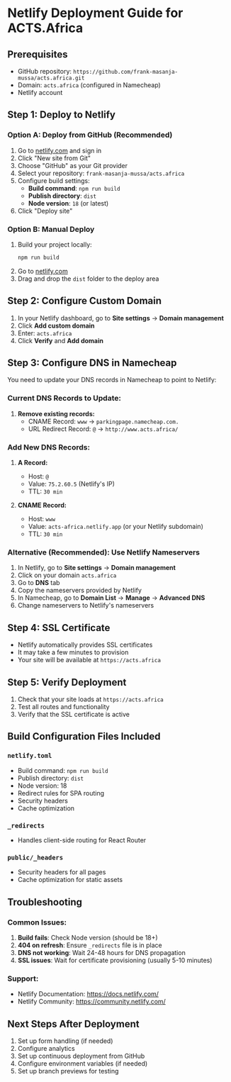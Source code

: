 # Netlify Deployment Guide for ACTS.Africa

## Prerequisites
- GitHub repository: `https://github.com/frank-masanja-mussa/acts.africa.git`
- Domain: `acts.africa` (configured in Namecheap)
- Netlify account

## Step 1: Deploy to Netlify

### Option A: Deploy from GitHub (Recommended)
1. Go to [netlify.com](https://netlify.com) and sign in
2. Click "New site from Git"
3. Choose "GitHub" as your Git provider
4. Select your repository: `frank-masanja-mussa/acts.africa`
5. Configure build settings:
   - **Build command**: `npm run build`
   - **Publish directory**: `dist`
   - **Node version**: `18` (or latest)
6. Click "Deploy site"

### Option B: Manual Deploy
1. Build your project locally:
   ```bash
   npm run build
   ```
2. Go to [netlify.com](https://netlify.com)
3. Drag and drop the `dist` folder to the deploy area

## Step 2: Configure Custom Domain

1. In your Netlify dashboard, go to **Site settings** → **Domain management**
2. Click **Add custom domain**
3. Enter: `acts.africa`
4. Click **Verify** and **Add domain**

## Step 3: Configure DNS in Namecheap

You need to update your DNS records in Namecheap to point to Netlify:

### Current DNS Records to Update:
1. **Remove existing records:**
   - CNAME Record: `www` → `parkingpage.namecheap.com.`
   - URL Redirect Record: `@` → `http://www.acts.africa/`

### Add New DNS Records:
1. **A Record:**
   - Host: `@`
   - Value: `75.2.60.5` (Netlify's IP)
   - TTL: `30 min`

2. **CNAME Record:**
   - Host: `www`
   - Value: `acts-africa.netlify.app` (or your Netlify subdomain)
   - TTL: `30 min`

### Alternative (Recommended): Use Netlify Nameservers
1. In Netlify, go to **Site settings** → **Domain management**
2. Click on your domain `acts.africa`
3. Go to **DNS** tab
4. Copy the nameservers provided by Netlify
5. In Namecheap, go to **Domain List** → **Manage** → **Advanced DNS**
6. Change nameservers to Netlify's nameservers

## Step 4: SSL Certificate
- Netlify automatically provides SSL certificates
- It may take a few minutes to provision
- Your site will be available at `https://acts.africa`

## Step 5: Verify Deployment
1. Check that your site loads at `https://acts.africa`
2. Test all routes and functionality
3. Verify that the SSL certificate is active

## Build Configuration Files Included

### `netlify.toml`
- Build command: `npm run build`
- Publish directory: `dist`
- Node version: 18
- Redirect rules for SPA routing
- Security headers
- Cache optimization

### `_redirects`
- Handles client-side routing for React Router

### `public/_headers`
- Security headers for all pages
- Cache optimization for static assets

## Troubleshooting

### Common Issues:
1. **Build fails**: Check Node version (should be 18+)
2. **404 on refresh**: Ensure `_redirects` file is in place
3. **DNS not working**: Wait 24-48 hours for DNS propagation
4. **SSL issues**: Wait for certificate provisioning (usually 5-10 minutes)

### Support:
- Netlify Documentation: https://docs.netlify.com/
- Netlify Community: https://community.netlify.com/

## Next Steps After Deployment
1. Set up form handling (if needed)
2. Configure analytics
3. Set up continuous deployment from GitHub
4. Configure environment variables (if needed)
5. Set up branch previews for testing
